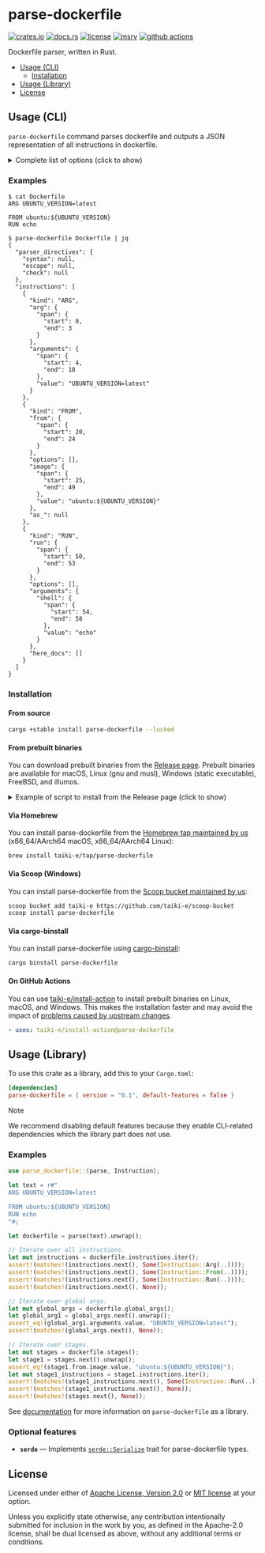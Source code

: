 # parse-dockerfile

[![crates.io](https://img.shields.io/crates/v/parse-dockerfile?style=flat-square&logo=rust)](https://crates.io/crates/parse-dockerfile)
[![docs.rs](https://img.shields.io/badge/docs.rs-parse--dockerfile-blue?style=flat-square&logo=docs.rs)](https://docs.rs/parse-dockerfile)
[![license](https://img.shields.io/badge/license-Apache--2.0_OR_MIT-blue?style=flat-square)](#license)
[![msrv](https://img.shields.io/badge/msrv-1.80-blue?style=flat-square&logo=rust)](https://www.rust-lang.org)
[![github actions](https://img.shields.io/github/actions/workflow/status/taiki-e/parse-dockerfile/ci.yml?branch=main&style=flat-square&logo=github)](https://github.com/taiki-e/parse-dockerfile/actions)

Dockerfile parser, written in Rust.

- [Usage (CLI)](#usage-cli)
  - [Installation](#installation)
- [Usage (Library)](#usage-library)
- [License](#license)

## Usage (CLI)

`parse-dockerfile` command parses dockerfile and outputs a JSON representation
of all instructions in dockerfile.

<details>
<summary>Complete list of options (click to show)</summary>

<!-- readme-long-help:start -->
```console
$ parse-dockerfile --help
parse-dockerfile

Parse a dockerfile and output a JSON representation of all instructions in dockerfile.

USAGE:
    parse-dockerfile [OPTIONS] <PATH>

ARGS:
    <PATH>       Path to the dockerfile (use '-' for standard input)

OPTIONS:
    -h, --help                        Print help information
    -V, --version                     Print version information
```
<!-- readme-long-help:end -->

</details>

<!-- omit in toc -->
### Examples

```console
$ cat Dockerfile
ARG UBUNTU_VERSION=latest

FROM ubuntu:${UBUNTU_VERSION}
RUN echo

$ parse-dockerfile Dockerfile | jq
{
  "parser_directives": {
    "syntax": null,
    "escape": null,
    "check": null
  },
  "instructions": [
    {
      "kind": "ARG",
      "arg": {
        "span": {
          "start": 0,
          "end": 3
        }
      },
      "arguments": {
        "span": {
          "start": 4,
          "end": 18
        },
        "value": "UBUNTU_VERSION=latest"
      }
    },
    {
      "kind": "FROM",
      "from": {
        "span": {
          "start": 20,
          "end": 24
        }
      },
      "options": [],
      "image": {
        "span": {
          "start": 25,
          "end": 49
        },
        "value": "ubuntu:${UBUNTU_VERSION}"
      },
      "as_": null
    },
    {
      "kind": "RUN",
      "run": {
        "span": {
          "start": 50,
          "end": 53
        }
      },
      "options": [],
      "arguments": {
        "shell": {
          "span": {
            "start": 54,
            "end": 58
          },
          "value": "echo"
        }
      },
      "here_docs": []
    }
  ]
}
```

### Installation

<!-- omit in toc -->
#### From source

```sh
cargo +stable install parse-dockerfile --locked
```

<!-- omit in toc -->
#### From prebuilt binaries

You can download prebuilt binaries from the [Release page](https://github.com/taiki-e/parse-dockerfile/releases).
Prebuilt binaries are available for macOS, Linux (gnu and musl), Windows (static executable), FreeBSD, and illumos.

<details>
<summary>Example of script to install from the Release page (click to show)</summary>

```sh
# Get host target
host=$(rustc -vV | grep '^host:' | cut -d' ' -f2)
# Download binary and install to $HOME/.cargo/bin
curl --proto '=https' --tlsv1.2 -fsSL "https://github.com/taiki-e/parse-dockerfile/releases/latest/download/parse-dockerfile-$host.tar.gz" \
  | tar xzf - -C "$HOME/.cargo/bin"
```

</details>

<!-- omit in toc -->
#### Via Homebrew

You can install parse-dockerfile from the [Homebrew tap maintained by us](https://github.com/taiki-e/homebrew-tap/blob/HEAD/Formula/parse-dockerfile.rb) (x86_64/AArch64 macOS, x86_64/AArch64 Linux):

```sh
brew install taiki-e/tap/parse-dockerfile
```

<!-- omit in toc -->
#### Via Scoop (Windows)

You can install parse-dockerfile from the [Scoop bucket maintained by us](https://github.com/taiki-e/scoop-bucket/blob/HEAD/bucket/parse-dockerfile.json):

```sh
scoop bucket add taiki-e https://github.com/taiki-e/scoop-bucket
scoop install parse-dockerfile
```

<!-- omit in toc -->
#### Via cargo-binstall

You can install parse-dockerfile using [cargo-binstall](https://github.com/cargo-bins/cargo-binstall):

```sh
cargo binstall parse-dockerfile
```

<!-- omit in toc -->
#### On GitHub Actions

You can use [taiki-e/install-action](https://github.com/taiki-e/install-action) to install prebuilt binaries on Linux, macOS, and Windows.
This makes the installation faster and may avoid the impact of [problems caused by upstream changes](https://github.com/tokio-rs/bytes/issues/506).

```yaml
- uses: taiki-e/install-action@parse-dockerfile
```

## Usage (Library)

<!-- tidy:sync-markdown-to-rustdoc:start:src/lib.rs -->

To use this crate as a library, add this to your `Cargo.toml`:

```toml
[dependencies]
parse-dockerfile = { version = "0.1", default-features = false }
```

> [!NOTE]
> We recommend disabling default features because they enable CLI-related
> dependencies which the library part does not use.

<!-- omit in toc -->
### Examples

```rust
use parse_dockerfile::{parse, Instruction};

let text = r#"
ARG UBUNTU_VERSION=latest

FROM ubuntu:${UBUNTU_VERSION}
RUN echo
"#;

let dockerfile = parse(text).unwrap();

// Iterate over all instructions.
let mut instructions = dockerfile.instructions.iter();
assert!(matches!(instructions.next(), Some(Instruction::Arg(..))));
assert!(matches!(instructions.next(), Some(Instruction::From(..))));
assert!(matches!(instructions.next(), Some(Instruction::Run(..))));
assert!(matches!(instructions.next(), None));

// Iterate over global args.
let mut global_args = dockerfile.global_args();
let global_arg1 = global_args.next().unwrap();
assert_eq!(global_arg1.arguments.value, "UBUNTU_VERSION=latest");
assert!(matches!(global_args.next(), None));

// Iterate over stages.
let mut stages = dockerfile.stages();
let stage1 = stages.next().unwrap();
assert_eq!(stage1.from.image.value, "ubuntu:${UBUNTU_VERSION}");
let mut stage1_instructions = stage1.instructions.iter();
assert!(matches!(stage1_instructions.next(), Some(Instruction::Run(..))));
assert!(matches!(stage1_instructions.next(), None));
assert!(matches!(stages.next(), None));
```

<!-- tidy:sync-markdown-to-rustdoc:ignore:start -->

See [documentation](https://docs.rs/parse-dockerfile) for more information on
`parse-dockerfile` as a library.

<!-- tidy:sync-markdown-to-rustdoc:ignore:end -->

<!-- omit in toc -->
### Optional features

- **`serde`** — Implements [`serde::Serialize`] trait for parse-dockerfile types.

[`serde::Serialize`]: https://docs.rs/serde/latest/serde/trait.Serialize.html

<!-- tidy:sync-markdown-to-rustdoc:end -->

## License

Licensed under either of [Apache License, Version 2.0](LICENSE-APACHE) or
[MIT license](LICENSE-MIT) at your option.

Unless you explicitly state otherwise, any contribution intentionally submitted
for inclusion in the work by you, as defined in the Apache-2.0 license, shall
be dual licensed as above, without any additional terms or conditions.

